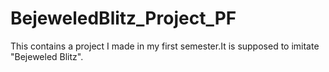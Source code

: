 # BejeweledBlitz_Project_PF
This contains a project I made in my first semester.It is supposed to imitate "Bejeweled Blitz".
